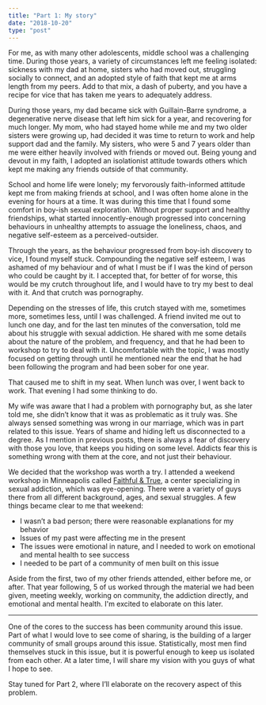 ```yaml
---
title: "Part 1: My story"
date: "2018-10-20"
type: "post"
---
```

For me, as with many other adolescents, middle school was a challenging time. During those years, a variety of circumstances left me feeling isolated: sickness with my dad at home, sisters who had moved out, struggling socially to connect, and an adopted style of faith that kept me at arms length from my peers. Add to that mix, a dash of puberty, and you have a recipe for vice that has taken me years to adequately address. 

During those years, my dad became sick with Guillain-Barre syndrome, a degenerative nerve disease that left him sick for a year, and recovering for much longer. My mom, who had stayed home while me and my two older sisters were growing up, had decided it was time to return to work and help support dad and the family. My sisters, who were 5 and 7 years older than me were either heavily involved with friends or moved out. Being young and devout in my faith, I adopted an isolationist attitude towards others which kept me making any friends outside of that community.

School and home life were lonely; my fervorously faith-informed attitude kept me from making friends at school, and I was often home alone in the evening for hours at a time. It was during this time that I found some comfort in boy-ish sexual exploration. Without proper support and healthy friendships, what started innocently-enough progressed into concerning behaviours in unhealthy attempts to assuage the loneliness, chaos, and negative self-esteem as a perceived-outsider. 

Through the years, as the behaviour progressed from boy-ish discovery to vice, I found myself stuck. Compounding the negative self esteem, I was ashamed of my behaviour and of what I must be if I was the kind of person who could be caught by it. I accepted that, for better of for worse, this would be my crutch throughout life, and I would have to try my best to deal with it. And that crutch was pornography. 

Depending on the stresses of life, this crutch stayed with me, sometimes more, sometimes less, until I was challenged. A friend invited me out to lunch one day, and for the last ten minutes of the conversation, told me about his struggle with sexual addiction. He shared with me some details about the nature of the problem, and frequency, and that he had been to workshop to try to deal with it. Uncomfortable with the topic, I was mostly focused on getting through until he mentioned near the end that he had been following the program and had been sober for one year.

That caused me to shift in my seat. When lunch was over, I went back to work. That evening I had some thinking to do.

My wife was aware that I had a problem with pornography but, as she later told me, she didn’t know that it was as problematic as it truly was. She always sensed something was wrong in our marriage, which was in part related to this issue. Years of shame and hiding left us disconnected to a degree. As I mention in previous posts, there is always a fear of discovery with those you love, that keeps you hiding on some level. Addicts fear this is something wrong with them at the core, and not just their behaviour.

We decided that the workshop was worth a try. I attended a weekend workshop in Minneapolis called [Faithful & True](https://faithfulandtrue.com/), a center specializing in sexual addiction, which was eye-opening. There were a variety of guys there from all different background, ages, and sexual struggles. A few things became clear to me that weekend: 
* I wasn’t a bad person; there were reasonable explanations for my behavior
* Issues of my past were affecting me in the present
* The issues were emotional in nature, and I needed to work on emotional and mental health to see success
* I needed to be part of a community of men built on this issue

Aside from the first, two of my other friends attended, either before me, or after. That year following, 5 of us worked through the material we had been given, meeting weekly, working on community, the addiction directly, and emotional and mental health. I'm excited to elaborate on this later.

***

One of the cores to the success has been community around this issue. Part of what I would love to see come of sharing, is the building of a larger community of small groups around this issue. Statistically, most men find themselves stuck in this issue, but it is powerful enough to keep us isolated from each other. At a later time, I will share my vision with you guys of what I hope to see.

Stay tuned for Part 2, where I’ll elaborate on the recovery aspect of this problem. 